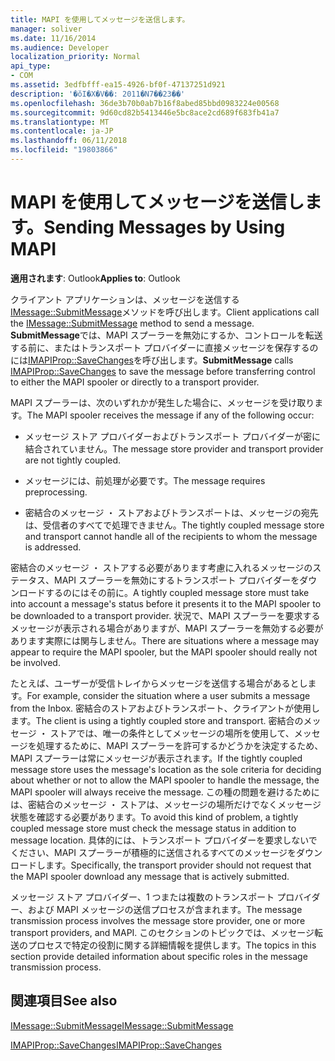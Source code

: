 ```yaml
---
title: MAPI を使用してメッセージを送信します。
manager: soliver
ms.date: 11/16/2014
ms.audience: Developer
localization_priority: Normal
api_type:
- COM
ms.assetid: 3edfbfff-ea15-4926-bf0f-47137251d921
description: '�ŏI�X�V��: 2011�N7��23��'
ms.openlocfilehash: 36de3b70b0ab7b16f8abed85bbd0983224e00568
ms.sourcegitcommit: 9d60cd82b5413446e5bc8ace2cd689f683fb41a7
ms.translationtype: MT
ms.contentlocale: ja-JP
ms.lasthandoff: 06/11/2018
ms.locfileid: "19803866"
---
```

# <a name="sending-messages-by-using-mapi"></a><span data-ttu-id="9bddb-103">MAPI を使用してメッセージを送信します。</span><span class="sxs-lookup"><span data-stu-id="9bddb-103">Sending Messages by Using MAPI</span></span>

  
  
<span data-ttu-id="9bddb-104">**適用されます**: Outlook</span><span class="sxs-lookup"><span data-stu-id="9bddb-104">**Applies to**: Outlook</span></span> 
  
<span data-ttu-id="9bddb-105">クライアント アプリケーションは、メッセージを送信する[IMessage::SubmitMessage](imessage-submitmessage.md)メソッドを呼び出します。</span><span class="sxs-lookup"><span data-stu-id="9bddb-105">Client applications call the [IMessage::SubmitMessage](imessage-submitmessage.md) method to send a message.</span></span> <span data-ttu-id="9bddb-106">**SubmitMessage**では、MAPI スプーラーを無効にするか、コントロールを転送する前に、またはトランスポート プロバイダーに直接メッセージを保存するのには[IMAPIProp::SaveChanges](imapiprop-savechanges.md)を呼び出します。</span><span class="sxs-lookup"><span data-stu-id="9bddb-106">**SubmitMessage** calls [IMAPIProp::SaveChanges](imapiprop-savechanges.md) to save the message before transferring control to either the MAPI spooler or directly to a transport provider.</span></span> 
  
<span data-ttu-id="9bddb-107">MAPI スプーラーは、次のいずれかが発生した場合に、メッセージを受け取ります。</span><span class="sxs-lookup"><span data-stu-id="9bddb-107">The MAPI spooler receives the message if any of the following occur:</span></span>
  
- <span data-ttu-id="9bddb-108">メッセージ ストア プロバイダーおよびトランスポート プロバイダーが密に結合されていません。</span><span class="sxs-lookup"><span data-stu-id="9bddb-108">The message store provider and transport provider are not tightly coupled.</span></span>
    
- <span data-ttu-id="9bddb-109">メッセージには、前処理が必要です。</span><span class="sxs-lookup"><span data-stu-id="9bddb-109">The message requires preprocessing.</span></span>
    
- <span data-ttu-id="9bddb-110">密結合のメッセージ ・ ストアおよびトランスポートは、メッセージの宛先は、受信者のすべてで処理できません。</span><span class="sxs-lookup"><span data-stu-id="9bddb-110">The tightly coupled message store and transport cannot handle all of the recipients to whom the message is addressed.</span></span>
    
<span data-ttu-id="9bddb-111">密結合のメッセージ ・ ストアする必要があります考慮に入れるメッセージのステータス、MAPI スプーラーを無効にするトランスポート プロバイダーをダウンロードするのにはその前に。</span><span class="sxs-lookup"><span data-stu-id="9bddb-111">A tightly coupled message store must take into account a message's status before it presents it to the MAPI spooler to be downloaded to a transport provider.</span></span> <span data-ttu-id="9bddb-112">状況で、MAPI スプーラーを要求するメッセージが表示される場合がありますが、MAPI スプーラーを無効する必要があります実際には関与しません。</span><span class="sxs-lookup"><span data-stu-id="9bddb-112">There are situations where a message may appear to require the MAPI spooler, but the MAPI spooler should really not be involved.</span></span>
  
<span data-ttu-id="9bddb-113">たとえば、ユーザーが受信トレイからメッセージを送信する場合があるとします。</span><span class="sxs-lookup"><span data-stu-id="9bddb-113">For example, consider the situation where a user submits a message from the Inbox.</span></span> <span data-ttu-id="9bddb-114">密結合のストアおよびトランスポート、クライアントが使用します。</span><span class="sxs-lookup"><span data-stu-id="9bddb-114">The client is using a tightly coupled store and transport.</span></span> <span data-ttu-id="9bddb-115">密結合のメッセージ ・ ストアでは、唯一の条件としてメッセージの場所を使用して、メッセージを処理するために、MAPI スプーラーを許可するかどうかを決定するため、MAPI スプーラーは常にメッセージが表示されます。</span><span class="sxs-lookup"><span data-stu-id="9bddb-115">If the tightly coupled message store uses the message's location as the sole criteria for deciding about whether or not to allow the MAPI spooler to handle the message, the MAPI spooler will always receive the message.</span></span> <span data-ttu-id="9bddb-116">この種の問題を避けるためには、密結合のメッセージ ・ ストアは、メッセージの場所だけでなくメッセージ状態を確認する必要があります。</span><span class="sxs-lookup"><span data-stu-id="9bddb-116">To avoid this kind of problem, a tightly coupled message store must check the message status in addition to message location.</span></span> <span data-ttu-id="9bddb-117">具体的には、トランスポート プロバイダーを要求しないでください、MAPI スプーラーが積極的に送信されるすべてのメッセージをダウンロードします。</span><span class="sxs-lookup"><span data-stu-id="9bddb-117">Specifically, the transport provider should not request that the MAPI spooler download any message that is actively submitted.</span></span>
  
<span data-ttu-id="9bddb-118">メッセージ ストア プロバイダー、1 つまたは複数のトランスポート プロバイダー、および MAPI メッセージの送信プロセスが含まれます。</span><span class="sxs-lookup"><span data-stu-id="9bddb-118">The message transmission process involves the message store provider, one or more transport providers, and MAPI.</span></span> <span data-ttu-id="9bddb-119">このセクションのトピックでは、メッセージ転送のプロセスで特定の役割に関する詳細情報を提供します。</span><span class="sxs-lookup"><span data-stu-id="9bddb-119">The topics in this section provide detailed information about specific roles in the message transmission process.</span></span>
  
## <a name="see-also"></a><span data-ttu-id="9bddb-120">関連項目</span><span class="sxs-lookup"><span data-stu-id="9bddb-120">See also</span></span>



[<span data-ttu-id="9bddb-121">IMessage::SubmitMessage</span><span class="sxs-lookup"><span data-stu-id="9bddb-121">IMessage::SubmitMessage</span></span>](imessage-submitmessage.md)
  
[<span data-ttu-id="9bddb-122">IMAPIProp::SaveChanges</span><span class="sxs-lookup"><span data-stu-id="9bddb-122">IMAPIProp::SaveChanges</span></span>](imapiprop-savechanges.md)

